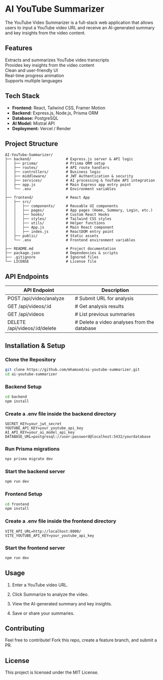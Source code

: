 # AI YouTube Summarizer  
The YouTube Video Summarizer is a full-stack web application that allows users to input a YouTube video URL and receive an AI-generated summary and key insights from the video content.

## Features  
Extracts and summarizes YouTube video transcripts  
Provides key insights from the video content  
Clean and user-friendly UI  
Real-time progress animation  
Supports multiple languages  

## Tech Stack  
- **Frontend:** React, Tailwind CSS, Framer Motion  
- **Backend:** Express.js, Node.js, Prisma ORM  
- **Database:** PostgreSQL  
- **AI Model:** Mistral API  
- **Deployment:** Vercel / Render  

## Project Structure

```
AI-YouTube-Summarizer/
├── backend/                # Express.js server & API logic
│   ├── prisma/             # Prisma ORM setup
│   ├── routes/             # API route handlers
│   ├── controllers/        # Business logic
│   ├── middleware/         # JWT Authentication & security
│   ├── services/           # AI processing & YouTube API integration
│   ├── app.js              # Main Express app entry point
│   └── .env                # Environment variables
│
├── frontend/               # React App
│   ├── src/
│   │   ├── components/     # Reusable UI components
│   │   ├── pages/          # App pages (Home, Summary, Login, etc.)
│   │   ├── hooks/          # Custom React Hooks
│   │   ├── styles/         # Tailwind CSS styles
│   │   ├── utils/          # Helper functions
│   │   ├── App.js          # Main React component
│   │   ├── index.js        # ReactDOM entry point
│   ├── public/             # Static assets
│   └── .env                # Frontend environment variables
│
├── README.md               # Project documentation
├── package.json            # Dependencies & scripts
├── .gitignore              # Ignored files
└── LICENSE                 # License file

```
## API Endpoints

| API Endpoint                          | Description                                   |
| ------------------------------------- | --------------------------------------------- |
| POST /api/video/analyze               | # Submit URL for analysis                     |
| GET  /api/videos/:id                  | # Get analysis results                        |
| GET  /api/videos                      | # List previous summaries                     |
| DELETE /api/videos/:id/delete         | # Delete a video analyses from the database   |

##  Installation & Setup

### Clone the Repository  
```sh
git clone https://github.com/mhamxed/ai-youtube-summarizer.git
cd ai-youtube-summarizer
```

### Backend Setup
```sh
cd backend
npm install
```

### Create a .env file inside the backend directory

```
SECRET_KEY=your_jwt_secret
YOUTUBE_API_KEY=your_youtube_api_key
AI_API_KEY=your_ai_model_api_key
DATABASE_URL=postgresql://user:password@localhost:5432/yourdatabase
```

### Run Prisma migrations

```sh
npx prisma migrate dev
```

### Start the backend server

```sh
npm run dev
```

### Frontend Setup

```sh
cd frontend
npm install
```

### Create a .env file inside the frontend directory
```
VITE_API_URL=http://localhost:8000/
VITE_YOUTUBE_API_KEY=your_youtube_api_key
```

### Start the frontend server

```sh
npm run dev
```

## Usage

1. Enter a YouTube video URL.

2. Click Summarize to analyze the video.

3. View the AI-generated summary and key insights.

4. Save or share your summaries.

## Contributing

Feel free to contribute! Fork this repo, create a feature branch, and submit a PR.

## License

This project is licensed under the MIT License.


